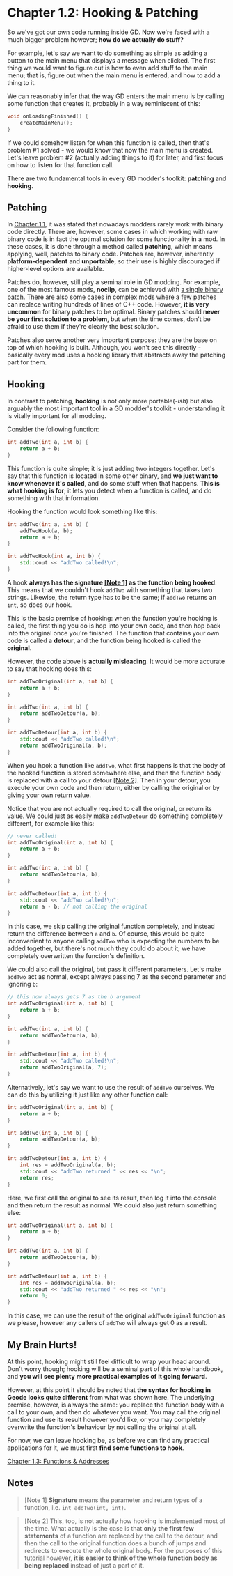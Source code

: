 # Chapter 1.2: Hooking & Patching

So we've got our own code running inside GD. Now we're faced with a much bigger problem however; **how do we actually do stuff?**

For example, let's say we want to do something as simple as adding a button to the main menu that displays a message when clicked. The first thing we would want to figure out is how to even add stuff to the main menu; that is, figure out when the main menu is entered, and how to add a thing to it.

We can reasonably infer that the way GD enters the main menu is by calling some function that creates it, probably in a way reminiscent of this:

```cpp
void onLoadingFinished() {
    createMainMenu();
}
```

If we could somehow listen for when this function is called, then that's problem #1 solved - we would know that now the main menu is created. Let's leave problem #2 (actually adding things to it) for later, and first focus on how to listen for that function call.

There are two fundamental tools in every GD modder's toolkit: **patching** and **hooking**.

## Patching

In [Chapter 1.1](/handbook/vol1/chap1_1), it was stated that nowadays modders rarely work with binary code directly. There are, however, some cases in which working with raw binary code is in fact the optimal solution for some functionality in a mod. In these cases, it is done through a method called **patching**, which means applying, well, patches to binary code. Patches are, however, inherently **platform-dependent** and **unportable**, so their use is highly discouraged if higher-level options are available.

Patches do, however, still play a seminal role in GD modding. For example, one of the most famous mods, **noclip**, can be achieved with [a single binary patch](https://github.com/absoIute/Mega-Hack-v5/blob/master/bin/hacks/player.json#L7). There are also some cases in complex mods where a few patches can replace writing hundreds of lines of C++ code. However, **it is very uncommon** for binary patches to be optimal. Binary patches should **never be your first solution to a problem**, but when the time comes, don't be afraid to use them if they're clearly the best solution.

Patches also serve another very important purpose: they are the base on top of which hooking is built. Although, you won't see this directly - basically every mod uses a hooking library that abstracts away the patching part for them.

## Hooking

In contrast to patching, **hooking** is not only more portable(*-ish*) but also arguably the most important tool in a GD modder's toolkit - understanding it is vitally important for all modding.

Consider the following function:

```cpp
int addTwo(int a, int b) {
    return a + b;
}
```

This function is quite simple; it is just adding two integers together. Let's say that this function is located in some other binary, and **we just want to know whenever it's called**, and do some stuff when that happens. **This is what hooking is for**; it lets you detect when a function is called, and do something with that information.

Hooking the function would look something like this:
```cpp
int addTwo(int a, int b) {
    addTwoHook(a, b);
    return a + b;
}

int addTwoHook(int a, int b) {
    std::cout << "addTwo called!\n";
}
```

A hook **always has the signature [[Note 1]](#notes) as the function being hooked**. This means that we couldn't hook `addTwo` with something that takes two strings. Likewise, the return type has to be the same; if `addTwo` returns an `int`, so does our hook.

This is the basic premise of hooking: when the function you're hooking is called, the first thing you do is hop into your own code, and then hop back into the original once you're finished. The function that contains your own code is called a **detour**, and the function being hooked is called the **original**.

However, the code above is **actually misleading**. It would be more accurate to say that hooking does this:

```cpp
int addTwoOriginal(int a, int b) {
    return a + b;
}

int addTwo(int a, int b) {
    return addTwoDetour(a, b);
}

int addTwoDetour(int a, int b) {
    std::cout << "addTwo called!\n";
    return addTwoOriginal(a, b);
}
```

When you hook a function like `addTwo`, what first happens is that the body of the hooked function is stored somewhere else, and then the function body is replaced with a call to your detour [[Note 2]](#notes). Then in your detour, you execute your own code and then return, either by calling the original or by giving your own return value.

Notice that you are not actually required to call the original, or return its value. We could just as easily make `addTwoDetour` do something completely different, for example like this:

```cpp
// never called!
int addTwoOriginal(int a, int b) {
    return a + b;
}

int addTwo(int a, int b) {
    return addTwoDetour(a, b);
}

int addTwoDetour(int a, int b) {
    std::cout << "addTwo called!\n";
    return a - b; // not calling the original
}
```

In this case, we skip calling the original function completely, and instead return the difference between `a` and `b`. Of course, this would be quite inconvenient to anyone calling `addTwo` who is expecting the numbers to be added together, but there's not much they could do about it; we have completely overwritten the function's definition.

We could also call the original, but pass it different parameters. Let's make `addTwo` act as normal, except always passing 7 as the second parameter and ignoring `b`:

```cpp
// this now always gets 7 as the b argument
int addTwoOriginal(int a, int b) {
    return a + b;
}

int addTwo(int a, int b) {
    return addTwoDetour(a, b);
}

int addTwoDetour(int a, int b) {
    std::cout << "addTwo called!\n";
    return addTwoOriginal(a, 7);
}
```

Alternatively, let's say we want to use the result of `addTwo` ourselves. We can do this by utilizing it just like any other function call:

```cpp
int addTwoOriginal(int a, int b) {
    return a + b;
}

int addTwo(int a, int b) {
    return addTwoDetour(a, b);
}

int addTwoDetour(int a, int b) {
    int res = addTwoOriginal(a, b);
    std::cout << "addTwo returned " << res << "\n";
    return res;
}
```

Here, we first call the original to see its result, then log it into the console and then return the result as normal. We could also just return something else:

```cpp
int addTwoOriginal(int a, int b) {
    return a + b;
}

int addTwo(int a, int b) {
    return addTwoDetour(a, b);
}

int addTwoDetour(int a, int b) {
    int res = addTwoOriginal(a, b);
    std::cout << "addTwo returned " << res << "\n";
    return 0;
}
```

In this case, we can use the result of the original `addTwoOriginal` function as we please, however any callers of `addTwo` will always get 0 as a result.

## My Brain Hurts!

At this point, hooking might still feel difficult to wrap your head around. Don't worry though; hooking will be a seminal part of this whole handbook, and **you will see plenty more practical examples of it going forward**.

However, at this point it should be noted that **the syntax for hooking in Geode looks quite different** from what was shown here. The underlying premise, however, is always the same: you replace the function body with a call to your own, and then do whatever you want. You may call the original function and use its result however you'd like, or you may completely overwrite the function's behaviour by not calling the original at all.

For now, we can leave hooking be, as before we can find any practical applications for it, we must first **find some functions to hook**.

[Chapter 1.3: Functions & Addresses](/handbook/vol1/chap1_3.md)

## Notes

> [Note 1] **Signature** means the parameter and return types of a function, i.e. `int addTwo(int, int)`.

> [Note 2] This, too, is not actually how hooking is implemented most of the time. What actually is the case is that **only the first few statements** of a function are replaced by the call to the detour, and then the call to the original function does a bunch of jumps and redirects to execute the whole original body. For the purposes of this tutorial however, **it is easier to think of the whole function body as being replaced** instead of just a part of it.
